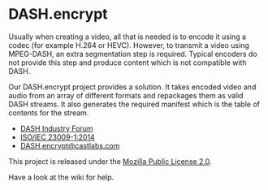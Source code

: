 DASH.encrypt
============

Usually when creating a video, all that is needed is to encode it using a codec (for example H.264 or HEVC). However, to transmit a video using MPEG-DASH, an extra segmentation step is required. Typical encoders do not provide this step and produce content which is not compatible with DASH.

Our DASH.encrypt project provides a solution. It takes encoded video and audio from an array of different formats and repackages them as valid DASH streams. It also generates the required manifest which is the table of contents for the stream.

* [DASH Industry Forum](http://dashif.org/)
* [ISO/IEC 23009-1:2014](http://www.iso.org/iso/home/store/catalogue_tc/catalogue_detail.htm?csnumber=65274)
* [DASH.encrypt@castlabs.com](http://castlabs.com/products/dash-encrypt/)

This project is released under the [Mozilla Public License 2.0](http://www.mozilla.org/MPL/2.0/).

Have a look at the wiki for help.
